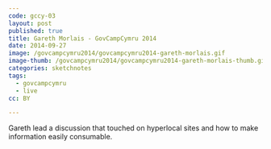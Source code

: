 ```yaml
---
code: gccy-03
layout: post
published: true
title: Gareth Morlais - GovCampCymru 2014
date: 2014-09-27
image: /govcampcymru2014/govcampcymru2014-gareth-morlais.gif
image-thumb: /govcampcymru2014/govcampcymru2014-gareth-morlais-thumb.gif
categories: sketchnotes
tags:
  - govcampcymru
  - live
cc: BY

---
```


Gareth lead a discussion that touched on hyperlocal sites and how to make information easily consumable.

